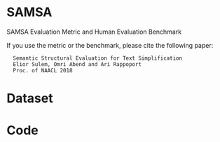# SAMSA
SAMSA Evaluation Metric and Human Evaluation Benchmark

If you use the metric or the benchmark, please cite the following paper:

      Semantic Structural Evaluation for Text Simplification
      Elior Sulem, Omri Abend and Ari Rappoport
      Proc. of NAACL 2018
# Dataset
# Code
